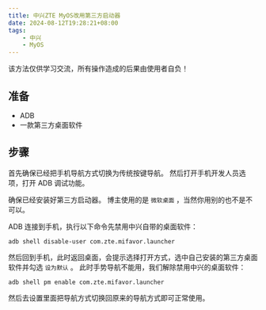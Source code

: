 ```yaml
---
title: 中兴ZTE MyOS改用第三方启动器
date: 2024-08-12T19:28:21+08:00
tags:
    - 中兴
    - MyOS
---
```

该方法仅供学习交流，所有操作造成的后果由使用者自负！

## 准备

- ADB
- 一款第三方桌面软件

## 步骤

首先确保已经把手机导航方式切换为传统按键导航。
然后打开手机开发人员选项，打开 ADB 调试功能。

确保已经安装好第三方启动器。
博主使用的是 `微软桌面` ，当然你用别的也不是不可以。

ADB 连接到手机，执行以下命令先禁用中兴自带的桌面软件：

```shell
adb shell disable-user com.zte.mifavor.launcher
```

然后回到手机，此时返回桌面，会提示选择打开方式，选中自己安装的第三方桌面软件并勾选 `设为默认` 。
此时手势导航不能用，我们解除禁用中兴的桌面软件：

```shell
adb shell pm enable com.zte.mifavor.launcher
```

然后去设置里面把导航方式切换回原来的导航方式即可正常使用。
